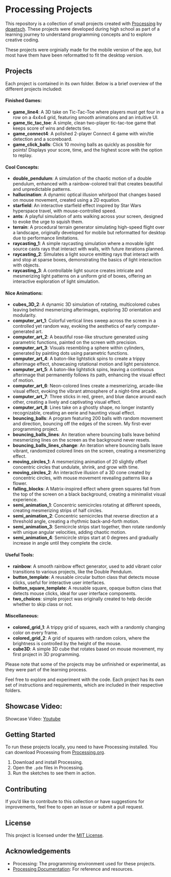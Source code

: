 # Processing Projects

This repository is a collection of small projects created with [Processing](https://processing.org/download/) by [dpaetsch](https://github.com/dpaetsch). These projects were developed during high school as part of a learning journey to understand programming concepts and to explore creative coding.

These projects were orginially made for the mobile version of the app, but most have them have been reformatted to fit the desktop version.

## Projects

Each project is contained in its own folder. Below is a brief overview of the different projects included:

#### Finished Games:
- **game_line4**: A 3D take on Tic-Tac-Toe where players must get four in a row on a 4x4x4 grid, featuring smooth animations and an intuitive UI.
- **game_tic_tac_toe**: A simple, clean two-player tic-tac-toe game that keeps score of wins and detects ties.
- **game_connect4**: A polished 2-player Connect 4 game with win/tie detection and a scoreboard. 
- **game_click_balls**: Click 10 moving balls as quickly as possible for points! Displays your score, time, and the highest score with the option to replay.

#### Cool Concepts:
- **double_pendulum**: A simulation of the chaotic motion of a double pendulum, enhanced with a rainbow-colored trail that creates beautiful and unpredictable patterns.
- **hallucination**: A dynamic optical illusion whirlpool that changes based on mouse movement, created using a 2D equation.
- **starfield**: An interactive starfield effect inspired by Star Wars hyperspace travel, with mouse-controlled speed.
- **ants**: A playful simulation of ants walking across your screen, designed to evoke the urge to squish them.
- **terrain**: A procedural terrain generator simulating high-speed flight over a landscape, originally developed for mobile but reformatted for desktop due to performance limitations.
- **raycasting_1**: A simple raycasting simulation where a movable light source casts rays that interact with walls, with future iterations planned.
- **raycasting_2**: Simulates a light source emitting rays that interact with and stop at sparse boxes, demonstrating the basics of light interaction with objects.
- **raycasting_3**: A controllable light source creates intricate and mesmerizing light patterns on a uniform grid of boxes, offering an interactive exploration of light simulation.

#### Nice Animations:
- **cubes_3D_2**: A dynamic 3D simulation of rotating, multicolored cubes leaving behind mesmerizing afterimages, exploring 3D orientation and modularity.
- **computer_art_1**: Colorful vertical lines sweep across the screen in a controlled yet random way, evoking the aesthetics of early computer-generated art.
- **computer_art_2**: A beautiful rose-like structure generated using parametric functions, painted on the screen with precision.
- **computer_art_3**: Visuals resembling a sphere within cylinders, generated by painting dots using parametric functions.
- **computer_art_4**: A baton-like lightstick spins to create a trippy afterimage effect, showcasing rotational motion and light persistence.
- **computer_art_5**: A baton-like lightstick spins, leaving a continuous afterimage that permanently follows its path, enhancing the visual effect of motion.
- **computer_art_6**: Neon-colored lines create a mesmerizing, arcade-like visual effect, evoking the vibrant atmosphere of a night-time arcade.
- **computer_art_7**: Three sticks in red, green, and blue dance around each other, creating a lively and captivating visual effect.
- **computer_art_8**: Lines take on a ghostly shape, no longer instantly recognizable, creating an eerie and haunting visual effect.
- **bouncing_balls**: A program featuring 200 balls with random movement and direction, bouncing off the edges of the screen. My first-ever programming project.
- **bouncing_balls_lines**: An iteration where bouncing balls leave behind mesmerizing lines on the screen as the background never resets.
- **bouncing_balls_lines_change**: An iteration where bouncing balls leave vibrant, randomized colored lines on the screen, creating a mesmerizing effect.
- **moving_circles_1**: A mesmerizing animation of 20 slightly offset concentric circles that undulate, shrink, and grow with time.
- **moving_circles_2**: An interactive illusion of a 3D cone created by concentric circles, with mouse movement revealing patterns like a flower.
- **falling_blocks**: A Matrix-inspired effect where green squares fall from the top of the screen on a black background, creating a minimalist visual experience.
- **semi_animation_1**: Concentric semicircles rotating at different speeds, creating mesmerizing strips of half circles.
- **semi_animation_2**: Concentric semicircles that reverse direction at a threshold angle, creating a rhythmic back-and-forth motion.
- **semi_animation_3**: Semicircle strips start together, then rotate randomly with unique angular velocities, adding chaotic motion.
- **semi_animation_4**: Semicircle strips start at 0 degrees and gradually increase in angle until they complete the circle.


#### Useful Tools:
- **rainbow**: A smooth rainbow effect generator, used to add vibrant color transitions to various projects, like the Double Pendulum.
- **button_template**: A reusable circular button class that detects mouse clicks, useful for interactive user interfaces.
- **button_square_template**: A reusable square, opaque button class that detects mouse clicks, ideal for user interface components.
- **two_choices**: simple project was originally created to help decide whether to skip class or not.

#### Miscellaneous:
- **colored_grid_1**: A trippy grid of squares, each with a randomly changing color on every frame.
- **colored_grid_2**: A grid of squares with random colors, where the brightness is controlled by the height of the mouse.
- **cube3D**: A simple 3D cube that rotates based on mouse movement, my first project in 3D programming.


Please note that some of the projects may be unfinished or experimental, as they were part of the learning process.

Feel free to explore and experiment with the code. Each project has its own set of instructions and requirements, which are included in their respective folders.

## Showcase Video:

Showcase Video: [Youtube](https://www.youtube.com/watch?v=7tTryNUVk2I)



## Getting Started

To run these projects locally, you need to have Processing installed. You can download Processing from [Processing.org](https://processing.org/download/).

1. Download and install Processing.
2. Open the `.pde` files in Processing.
3. Run the sketches to see them in action.

## Contributing

If you’d like to contribute to this collection or have suggestions for improvements, feel free to open an issue or submit a pull request.

## License

This project is licensed under the [MIT License](LICENSE).

## Acknowledgements

- Processing: The programming environment used for these projects.
- [Processing Documentation](https://processing.org/reference/): For reference and resources.

